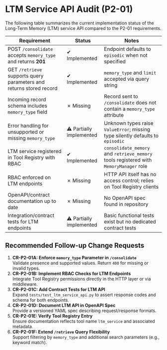 # LTM Service API Audit (P2-01)

The following table summarizes the current implementation status of the Long-Term Memory (LTM) service API compared to the P2-01 requirements.

| Requirement | Status | Notes |
|-------------|--------|-------|
|POST `/consolidate` accepts `memory_type` and returns **201**|✔ Implemented|Endpoint defaults to `episodic` when not specified|
|GET `/retrieve` supports query parameters and returns stored record|✔ Implemented|`memory_type` and `limit` accepted via query string|
|Incoming record schema includes `memory_type` field|✗ Missing|Record sent to `/consolidate` does not contain a `memory_type` attribute|
|Error handling for unsupported or missing `memory_type`|⚠ Partially implemented|Unknown types raise `ValueError`; missing type silently defaults to `episodic`|
|LTM service registered in Tool Registry with RBAC|✔ Implemented|`consolidate_memory` and `retrieve_memory` tools registered with `MemoryManager` role|
|RBAC enforced on LTM endpoints|✗ Missing|HTTP API itself has no access control; relies on Tool Registry clients|
|OpenAPI/contract documentation up to date|✗ Missing|No OpenAPI spec found in repository|
|Integration/contract tests for LTM endpoints|⚠ Partially implemented|Basic functional tests exist but no dedicated contract tests|

## Recommended Follow-up Change Requests

1. **CR-P2-01A: Enforce `memory_type` Parameter in `/consolidate`**  
   Validate presence and supported values. Return `400` for missing or invalid types.
2. **CR-P2-01B: Implement RBAC Checks for LTM Endpoints**  
   Integrate Tool Registry permissions directly in the HTTP layer or via middleware.
3. **CR-P2-01C: Add Contract Tests for LTM API**  
   Expand `tests/test_ltm_service_api.py` to assert response codes and schema for both endpoints.
4. **CR-P2-01D: Document LTM API in OpenAPI Spec**  
   Provide a versioned YAML spec describing request/response formats.
5. **CR-P2-01E: Verify Tool Registry Entry**  
   Ensure documentation reflects tool name `ltm_service` and associated metadata.
6. **CR-P2-01F: Extend `/retrieve` Query Flexibility**  
   Support filtering by `memory_type` and additional search parameters (e.g., keyword match).


